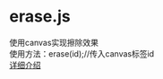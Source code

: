 # erase.js
使用canvas实现擦除效果<br/>
使用方法：erase(id);//传入canvas标签id<br/>
<a href="http://www.cnblogs.com/zhao-qing/p/6734491.html" target="_blank"> 详细介绍</a>
